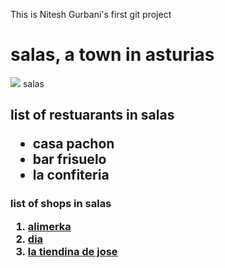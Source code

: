This is Nitesh Gurbani's first git project
<h1>
salas, a town in asturias
</h1>
<img src= "
<a href = "https://ayto-salas.sedelectronica.es/info.0"> salas </a>
<h2>
  list of restuarants in salas
  <ul>
    <li> casa pachon </li>
    <li> bar frisuelo </li>
    <li> la confiteria </li>
  </ul>
  </h2>
  <h3>
    list of shops in salas
    <ol>
      <li> <a href = "https://www.alimerkaonline.es"> alimerka </a> </li>
      <li> <a href = "https://www.dia.es/compra-online/"> dia </a> </li>
  <li> <a href = https://www.google.com/maps/place/La+Tiendina+de+Jose/@43.4090835,-6.2607593,17z/data=!4m5!3m4!1s0xd36b0ea9d94a4a5:0xa250de31ef62a63d!8m2!3d43.4087484!4d-6.2602443> la tiendina de jose </li>
    </ol>
  </h3>
  
    
  
  
